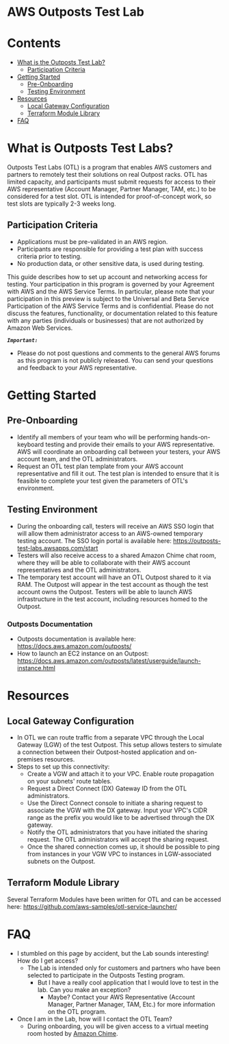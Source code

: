 
AWS Outposts Test Lab
=====================

Contents
========

* [What is the Outposts Test Lab?](#what-is-the-outposts-test-lab)
	* [Participation Criteria](#participation-criteria)
* [Getting Started](#getting-started)
	* [Pre-Onboarding](#pre-onboarding)
	* [Testing Environment](#testing-environment)
* [Resources](#resources)
	* [Local Gateway Configuration](#local-gateway-configuration)
	* [Terraform Module Library](#terraform-module-library)
* [FAQ](#faq)

# What is Outposts Test Labs?

Outposts Test Labs (OTL) is a program that enables AWS customers and partners to remotely test their solutions on real Outpost racks. OTL has limited capacity, and participants must submit requests for access to their AWS representative (Account Manager, Partner Manager, TAM, etc.) to be considered for a test slot. OTL is intended for proof-of-concept work, so test slots are typically 2-3 weeks long.

## Participation Criteria

- Applications must be pre-validated in an AWS region.
- Participants are responsible for providing a test plan with success criteria prior to testing.
- No production data, or other sensitive data, is used during testing.

This guide describes how to set up account and networking access for testing. Your participation in this program is governed by your Agreement with AWS and the AWS Service Terms. In particular, please note that your participation in this preview is subject to the Universal and Beta Service Participation of the AWS Service Terms and is confidential. Please do not discuss the features, functionality, or documentation related to this feature with any parties (individuals or businesses) that are not authorized by Amazon Web Services.

***``Important:``***
- Please do not post questions and comments to the general AWS forums as this program is not publicly released. You can send your questions and feedback to your AWS representative.

# Getting Started

## Pre-Onboarding

- Identify all members of your team who will be performing hands-on-keyboard testing and provide their emails to your AWS representative. AWS will coordinate an onboarding call between your testers, your AWS account team, and the OTL administrators.
- Request an OTL test plan template from your AWS account representative and fill it out. The test plan is intended to ensure that it is feasible to complete your test given the parameters of OTL's environment.

## Testing Environment

- During the onboarding call, testers will receive an AWS SSO login that will allow them administrator access to an AWS-owned temporary testing account. The SSO login portal is available here: https://outposts-test-labs.awsapps.com/start
- Testers will also receive access to a shared Amazon Chime chat room, where they will be able to collaborate with their AWS account representatives and the OTL administrators. 
- The temporary test account will have an OTL Outpost shared to it via RAM. The Outpost will appear in the test account as though the test account owns the Outpost. Testers will be able to launch AWS infrastructure in the test account, including resources homed to the Outpost.

### Outposts Documentation

- Outposts documentation is available here: https://docs.aws.amazon.com/outposts/
- How to launch an EC2 instance on an Outpost: https://docs.aws.amazon.com/outposts/latest/userguide/launch-instance.html

# Resources

## Local Gateway Configuration

- In OTL we can route traffic from a separate VPC through the Local Gateway (LGW) of the test Outpost. This setup allows testers to simulate a connection between their Outpost-hosted application and on-premises resources.
- Steps to set up this connectivity:
    - Create a VGW and attach it to your VPC. Enable route propagation on your subnets' route tables.
    - Request a Direct Connect (DX) Gateway ID from the OTL administrators. 
    - Use the Direct Connect console to initiate a sharing request to associate the VGW with the DX gateway. Input your VPC's CIDR range as the prefix you would like to be advertised through the DX gateway.
    - Notify the OTL administrators that you have initiated the sharing request. The OTL administrators will accept the sharing request. 
    - Once the shared connection comes up, it should be possible to ping from instances in your VGW VPC to instances in LGW-associated subnets on the Outpost.

## Terraform Module Library

Several Terraform Modules have been written for OTL and can be accessed here: https://github.com/aws-samples/otl-service-launcher/

# FAQ

- I stumbled on this page by accident, but the Lab sounds interesting! How do I get access?
    - The Lab is intended only for customers and partners who have been selected to participate in the Outposts Testing program.
        - But I have a really cool application that I would love to test in the lab. Can you make an exception?
            - Maybe? Contact your AWS Representative (Account Manager, Partner Manager, TAM, Etc.) for more information on the OTL program.
- Once I am in the Lab, how will I contact the OTL Team?
    - During onboarding, you will be given access to a virtual meeting room hosted by [Amazon Chime](https://app.chime.aws).
